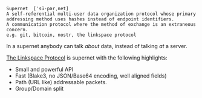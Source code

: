 ```definition
Supernet  [ˈsü-pərˌnet]
A self-referential multi-user data organization protocol whose primary
addressing method uses hashes instead of endpoint identifiers.
A communication protocol where the method of exchange is an extraneous concern.
e.g. git, bitcoin, nostr, the linkspace protocol
```

In a supernet anybody can talk _about_ data, instead of talking _at_ a server.

[The Linkspace Protocol](https://antonsol919.github.io/linkspace/index.html)  is supernet with the following highlights:
- Small and powerful API
- Fast (Blake3, no JSON/Base64 encoding, well aligned fields)
- Path (URL like) addressable packets.
- Group/Domain split
